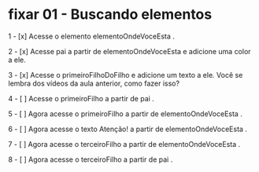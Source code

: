 # fixar 01 - Buscando elementos

  1 - [x] Acesse o elemento elementoOndeVoceEsta .

  2 - [x] Acesse pai a partir de elementoOndeVoceEsta e adicione uma color a ele.

  3 - [x] Acesse o primeiroFilhoDoFilho e adicione um texto a ele. Você se lembra dos vídeos da 
  aula anterior, como fazer isso?

  4 - [ ] Acesse o primeiroFilho a partir de pai .

  5 - [ ] Agora acesse o primeiroFilho a partir de elementoOndeVoceEsta .

  6 - [ ] Agora acesse o texto Atenção! a partir de elementoOndeVoceEsta .

  7 - [ ] Agora acesse o terceiroFilho a partir de elementoOndeVoceEsta .

  8 - [ ] Agora acesse o terceiroFilho a partir de pai .
